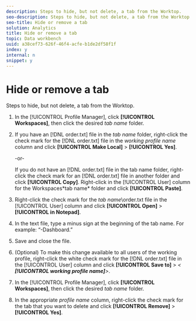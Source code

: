 ```yaml
---
description: Steps to hide, but not delete, a tab from the Worktop.
seo-description: Steps to hide, but not delete, a tab from the Worktop.
seo-title: Hide or remove a tab
solution: Analytics
title: Hide or remove a tab
topic: Data workbench
uuid: a38cef73-626f-46f4-acfe-b1de2df58f1f
index: y
internal: n
snippet: y
---
```


# Hide or remove a tab

Steps to hide, but not delete, a tab from the Worktop.

1. In the [!UICONTROL Profile Manager], click **[!UICONTROL Workspaces]**, then click the desired *tab name* folder.
1. If you have an [!DNL order.txt] file in the *tab name* folder, right-click the check mark for the [!DNL order.txt] file in the *working profile name* column and click **[!UICONTROL Make Local]** > **[!UICONTROL Yes]**.

   -or-

   If you do not have an [!DNL order.txt] file in the tab name folder, right-click the check mark for an [!DNL order.txt] file in another folder and click **[!UICONTROL Copy]**. Right-click in the [!UICONTROL User] column for the Workspaces\*tab name* folder and click **[!UICONTROL Paste]**. 

1. Right-click the check mark for the *tab name*\order.txt file in the [!UICONTROL User] column and click **[!UICONTROL Open]** > **[!UICONTROL in Notepad]**.
1. In the text file, type a minus sign at the beginning of the tab name. For example: “-Dashboard.”
1. Save and close the file.
1. (Optional) To make this change available to all users of the working profile, right-click the white check mark for the [!DNL order.txt] file in the [!UICONTROL User] column and click **[!UICONTROL Save to]** > *< **[!UICONTROL working profile name]**>*.

1. In the [!UICONTROL Profile Manager], click **[!UICONTROL Workspaces]**, then click the desired *tab name* folder.
1. In the appropriate *profile name* column, right-click the check mark for the tab that you want to delete and click **[!UICONTROL Remove]** > **[!UICONTROL Yes]**.
